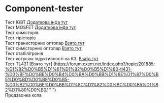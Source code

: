 # Component-tester
Тест IGBT [Додаткова інфа тут](http://valvolodin.narod.ru/articles/tester_IGBT.pdf " Тут дещо розширена версія ")  
Тест MOSFET  [Додаткова інфа тут](http://valvolodin.narod.ru/articles/tester_IGBT.pdf " Тут дещо розширена версія ")  
Тест симісторів  
Тест тірісторів  
Тест транисторних оптопар  [Взято тут](http://monitor.espec.ws/section44/topic172992p20.html " ")  
Тест симісторних оптопар   [Взято тут](http://monitor.espec.ws/section44/topic172992p20.html " ")  
Тест стабілітронів  
Тест котушок індуктивності на КЗ. [Взято тут](https://diodnik.com/pribor-dlya-proverki-mezhvitkovogo-zamykaniya/ "«Радио» №7 за 1990")  
Тест TL431 [Взято тут] (https://forum.cxem.net/index.php?/topic/201885-%D1%82%D0%B5%D1%81%D1%82%D0%B5%D1%80-tl431-%D0%BF%D0%BE%D0%B4%D0%BA%D0%BB%D1%8E%D1%87%D0%B5%D0%BD%D0%B8%D0%B5-%D0%B2%D0%BE%D0%BB%D1%8C%D1%82%D0%BC%D0%B5%D1%82%D1%80%D0%B0/ " ")  
Продзвонка кола  
